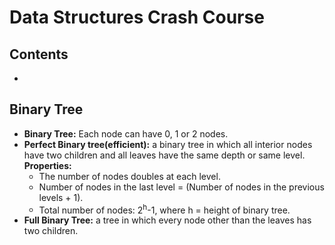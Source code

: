 # Data Structures Crash Course

## Contents

- [](#)

## Binary Tree

- **Binary Tree:** Each node can have 0, 1 or 2 nodes.
- **Perfect Binary tree(efficient):** a binary tree in which all interior nodes have two children and all leaves have the same depth or same level.
  **Properties:**
  - The number of nodes doubles at each level.
  - Number of nodes in the last level = (Number of nodes in the previous levels + 1).
  - Total number of nodes: 2<sup>h</sup>-1, where h = height of binary tree.
- **Full Binary Tree:** a tree in which every node other than the leaves has two children.

